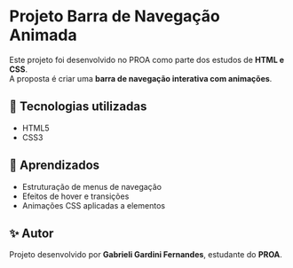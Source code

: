 # Projeto Barra de Navegação Animada
Este projeto foi desenvolvido no PROA como parte dos estudos de **HTML e CSS**.  
A proposta é criar uma **barra de navegação interativa com animações**.

## 🚀 Tecnologias utilizadas
- HTML5
- CSS3

## 📌 Aprendizados
- Estruturação de menus de navegação
- Efeitos de hover e transições
- Animações CSS aplicadas a elementos

## ✨ Autor
Projeto desenvolvido por **Gabrieli Gardini Fernandes**, estudante do **PROA**.
